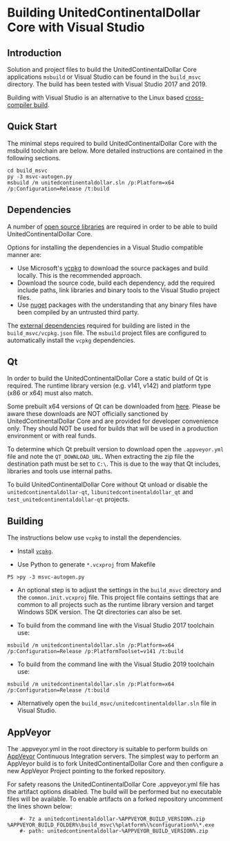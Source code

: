 Building UnitedContinentalDollar Core with Visual Studio
========================================

Introduction
---------------------
Solution and project files to build the UnitedContinentalDollar Core applications `msbuild` or Visual Studio can be found in the `build_msvc` directory. The build has been tested with Visual Studio 2017 and 2019.

Building with Visual Studio is an alternative to the Linux based [cross-compiler build](https://github.com/unitedcontinentaldollar/unitedcontinentaldollar/blob/master/doc/build-windows.md).

Quick Start
---------------------
The minimal steps required to build UnitedContinentalDollar Core with the msbuild toolchain are below. More detailed instructions are contained in the following sections.

```
cd build_msvc
py -3 msvc-autogen.py
msbuild /m unitedcontinentaldollar.sln /p:Platform=x64 /p:Configuration=Release /t:build
```

Dependencies
---------------------
A number of [open source libraries](https://github.com/unitedcontinentaldollar/unitedcontinentaldollar/blob/master/doc/dependencies.md) are required in order to be able to build UnitedContinentalDollar Core.

Options for installing the dependencies in a Visual Studio compatible manner are:

- Use Microsoft's [vcpkg](https://docs.microsoft.com/en-us/cpp/vcpkg) to download the source packages and build locally. This is the recommended approach.
- Download the source code, build each dependency, add the required include paths, link libraries and binary tools to the Visual Studio project files.
- Use [nuget](https://www.nuget.org/) packages with the understanding that any binary files have been compiled by an untrusted third party.

The [external dependencies](https://github.com/unitedcontinentaldollar/unitedcontinentaldollar/blob/master/doc/dependencies.md) required for building are listed in the `build_msvc/vcpkg.json` file. The `msbuild` project files are configured to automatically install the `vcpkg` dependencies.

Qt
---------------------
In order to build the UnitedContinentalDollar Core a static build of Qt is required. The runtime library version (e.g. v141, v142) and platform type (x86 or x64) must also match.

Some prebuilt x64 versions of Qt can be downloaded from [here](https://github.com/sipsorcery/qt_win_binary/releases). Please be aware these downloads are NOT officially sanctioned by UnitedContinentalDollar Core and are provided for developer convenience only. They should NOT be used for builds that will be used in a production environment or with real funds.

To determine which Qt prebuilt version to download open the `.appveyor.yml` file and note the `QT_DOWNLOAD_URL`. When extracting the zip file the destination path must be set to `C:\`. This is due to the way that Qt includes, libraries and tools use internal paths.

To build UnitedContinentalDollar Core without Qt unload or disable the `unitedcontinentaldollar-qt`, `libunitedcontinentaldollar_qt` and `test_unitedcontinentaldollar-qt` projects.

Building
---------------------
The instructions below use `vcpkg` to install the dependencies.

- Install [`vcpkg`](https://github.com/Microsoft/vcpkg).

- Use Python to generate `*.vcxproj` from Makefile

```
PS >py -3 msvc-autogen.py
```

- An optional step is to adjust the settings in the `build_msvc` directory and the `common.init.vcxproj` file. This project file contains settings that are common to all projects such as the runtime library version and target Windows SDK version. The Qt directories can also be set.

- To build from the command line with the Visual Studio 2017 toolchain use:

```
msbuild /m unitedcontinentaldollar.sln /p:Platform=x64 /p:Configuration=Release /p:PlatformToolset=v141 /t:build
```

- To build from the command line with the Visual Studio 2019 toolchain use:

```
msbuild /m unitedcontinentaldollar.sln /p:Platform=x64 /p:Configuration=Release /t:build
```

- Alternatively open the `build_msvc/unitedcontinentaldollar.sln` file in Visual Studio.

AppVeyor
---------------------
The .appveyor.yml in the root directory is suitable to perform builds on [AppVeyor](https://www.appveyor.com/) Continuous Integration servers. The simplest way to perform an AppVeyor build is to fork UnitedContinentalDollar Core and then configure a new AppVeyor Project pointing to the forked repository.

For safety reasons the UnitedContinentalDollar Core .appveyor.yml file has the artifact options disabled. The build will be performed but no executable files will be available. To enable artifacts on a forked repository uncomment the lines shown below:

```
    #- 7z a unitedcontinentaldollar-%APPVEYOR_BUILD_VERSION%.zip %APPVEYOR_BUILD_FOLDER%\build_msvc\%platform%\%configuration%\*.exe
    #- path: unitedcontinentaldollar-%APPVEYOR_BUILD_VERSION%.zip
```
